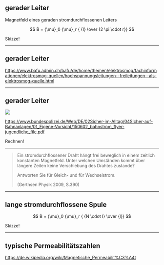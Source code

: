 ## gerader Leiter

Magnetfeld eines geraden stromdurchflossenen Leiters


$$
B = {\mu}_0 {\mu}_r { {I} \over {2 \pi \cdot r}}
$$

Skizze!

---

## gerader Leiter

https://www.bafu.admin.ch/bafu/de/home/themen/elektrosmog/fachinformationen/elektrosmog-quellen/hochspannungsleitungen--freileitungen--als-elektrosmog-quelle.html

---

## gerader Leiter

![](./Bahnstrom.png)

https://www.bundespolizei.de/Web/DE/02Sicher-im-Alltag/04Sicher-auf-Bahnanlagen/01_Eigene-Vorsicht/150602_bahnstrom_flyer-jugendliche_file.pdf

Rechnen!

---

> Ein stromdurchflossener Draht hängt frei beweglich in einem zeitlich konstanten Magnetfeld.
> Unter welchen Umständen kommt über längere Zeiten keine Verschiebung des Drahtes zustande?
> 
> Antworten Sie für Gleich- und für Wechselstrom.
> 
> (Gerthsen Physik 2009, S.390)

---

## lange stromdurchflossene Spule

$$
B = {\mu}_0 {\mu}_r { {N \cdot I} \over {l}}
$$

Skizze!

---

## typische Permeabilitätszahlen

https://de.wikipedia.org/wiki/Magnetische_Permeabilit%C3%A4t
